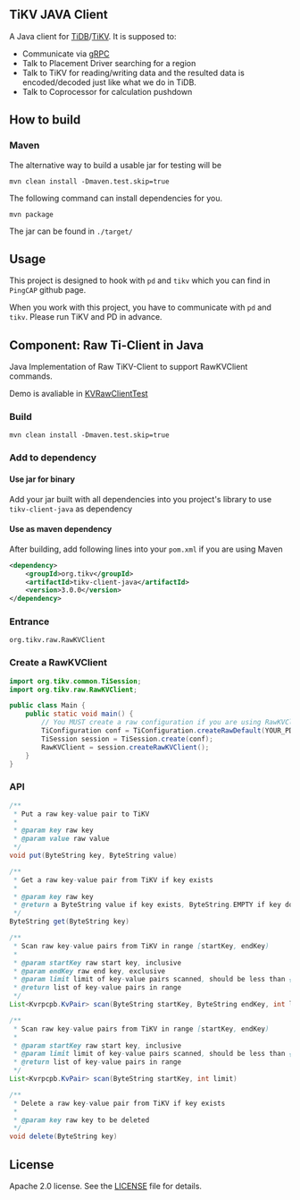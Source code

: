 ## TiKV JAVA Client

A Java client for [TiDB](https://github.com/pingcap/tidb)/[TiKV](https://github.com/tikv/tikv).
It is supposed to:
+ Communicate via [gRPC](http://www.grpc.io/)
+ Talk to Placement Driver searching for a region
+ Talk to TiKV for reading/writing data and the resulted data is encoded/decoded just like what we do in TiDB.
+ Talk to Coprocessor for calculation pushdown

## How to build

### Maven

The alternative way to build a usable jar for testing will be

```
mvn clean install -Dmaven.test.skip=true
```

The following command can install dependencies for you.

```
mvn package
```

The jar can be found in `./target/`

## Usage

This project is designed to hook with `pd` and `tikv` which you can find in `PingCAP` github page.

When you work with this project, you have to communicate with `pd` and `tikv`. Please run TiKV and PD in advance.

## Component: Raw Ti-Client in Java

Java Implementation of Raw TiKV-Client to support RawKVClient commands.

Demo is avaliable in [KVRawClientTest](https://github.com/birdstorm/KVRawClientTest/)

### Build
```
mvn clean install -Dmaven.test.skip=true
```

### Add to dependency

#### Use jar for binary

Add your jar built with all dependencies into you project's library to use `tikv-client-java` as dependency

#### Use as maven dependency

After building, add following lines into your `pom.xml` if you are using Maven

```xml
<dependency>
	<groupId>org.tikv</groupId>
	<artifactId>tikv-client-java</artifactId>
	<version>3.0.0</version>
</dependency>
```

### Entrance
`org.tikv.raw.RawKVClient`

### Create a RawKVClient

```java
import org.tikv.common.TiSession;
import org.tikv.raw.RawKVClient;

public class Main {
	public static void main() {
		// You MUST create a raw configuration if you are using RawKVClient.
		TiConfiguration conf = TiConfiguration.createRawDefault(YOUR_PD_ADDRESSES);
		TiSession session = TiSession.create(conf);
		RawKVClient = session.createRawKVClient();
	}
}
```

### API

```java
/**
 * Put a raw key-value pair to TiKV
 *
 * @param key raw key
 * @param value raw value
 */
void put(ByteString key, ByteString value)
```

```java
/**
 * Get a raw key-value pair from TiKV if key exists
 *
 * @param key raw key
 * @return a ByteString value if key exists, ByteString.EMPTY if key does not exist
 */
ByteString get(ByteString key)
```

```java
/**
 * Scan raw key-value pairs from TiKV in range [startKey, endKey)
 *
 * @param startKey raw start key, inclusive
 * @param endKey raw end key, exclusive
 * @param limit limit of key-value pairs scanned, should be less than {@link #MAX_RAW_SCAN_LIMIT}
 * @return list of key-value pairs in range
 */
List<Kvrpcpb.KvPair> scan(ByteString startKey, ByteString endKey, int limit)
```

```java
/**
 * Scan raw key-value pairs from TiKV in range [startKey, endKey)
 *
 * @param startKey raw start key, inclusive
 * @param limit limit of key-value pairs scanned, should be less than {@link #MAX_RAW_SCAN_LIMIT}
 * @return list of key-value pairs in range
 */
List<Kvrpcpb.KvPair> scan(ByteString startKey, int limit)
```

```java
/**
 * Delete a raw key-value pair from TiKV if key exists
 *
 * @param key raw key to be deleted
 */
void delete(ByteString key)
```

## License
Apache 2.0 license. See the [LICENSE](./LICENSE) file for details.
